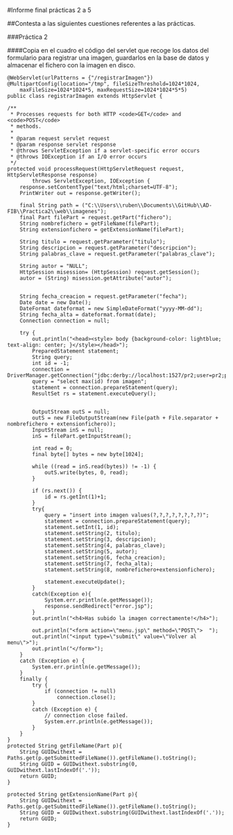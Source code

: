 #Informe final prácticas 2 a 5

##Contesta a las siguientes cuestiones referentes a las prácticas.

###Práctica 2

####Copia en el cuadro el código del servlet que recoge los datos del formulario para registrar una imagen, guardarlos en la base de datos y almacenar el fichero con la imagen en disco.
   
    
    
    @WebServlet(urlPatterns = {"/registrarImagen"})
    @MultipartConfig(location="/tmp", fileSizeThreshold=1024*1024, 
        maxFileSize=1024*1024*5, maxRequestSize=1024*1024*5*5)
    public class registrarImagen extends HttpServlet {

    /**
     * Processes requests for both HTTP <code>GET</code> and <code>POST</code>
     * methods.
     *
     * @param request servlet request
     * @param response servlet response
     * @throws ServletException if a servlet-specific error occurs
     * @throws IOException if an I/O error occurs
     */
    protected void processRequest(HttpServletRequest request, HttpServletResponse response)
            throws ServletException, IOException {
        response.setContentType("text/html;charset=UTF-8");
        PrintWriter out = response.getWriter();
        
        final String path = ("C:\\Users\\ruben\\Documents\\GitHub\\AD-FIB\\Practica2\\web\\imagenes");
        final Part filePart = request.getPart("fichero");
        String nombrefichero = getFileName(filePart);
        String extensionfichero = getExtensionName(filePart);        
        
        String titulo = request.getParameter("titulo");            
        String descripcion = request.getParameter("descripcion");        
        String palabras_clave = request.getParameter("palabras_clave");
        
        String autor = "NULL";   
        HttpSession misession= (HttpSession) request.getSession();
        autor = (String) misession.getAttribute("autor");
        
        
        String fecha_creacion = request.getParameter("fecha");  
        Date date = new Date();
        DateFormat dateformat = new SimpleDateFormat("yyyy-MM-dd");
        String fecha_alta = dateformat.format(date);
        Connection connection = null; 
        
        try {
            out.println("<head><style> body {background-color: lightblue; text-align: center; }</style></head>");
            PreparedStatement statement;
            String query;
            int id = -1;
            connection = DriverManager.getConnection("jdbc:derby://localhost:1527/pr2;user=pr2;password=pr2");        
            query = "select max(id) from imagen";
            statement = connection.prepareStatement(query);
            ResultSet rs = statement.executeQuery();
            
            
            OutputStream outS = null;
            outS = new FileOutputStream(new File(path + File.separator + nombrefichero + extensionfichero));
            InputStream inS = null;
            inS = filePart.getInputStream();
            
            int read = 0;
            final byte[] bytes = new byte[1024];

            while ((read = inS.read(bytes)) != -1) {
                outS.write(bytes, 0, read);
            }
            
            if (rs.next()) {
                id = rs.getInt(1)+1;
            }
            try{
                query = "insert into imagen values(?,?,?,?,?,?,?,?)";
                statement = connection.prepareStatement(query);
                statement.setInt(1, id);
                statement.setString(2, titulo); 
                statement.setString(3, descripcion);
                statement.setString(4, palabras_clave);
                statement.setString(5, autor);
                statement.setString(6, fecha_creacion);
                statement.setString(7, fecha_alta);
                statement.setString(8, nombrefichero+extensionfichero);
                
                statement.executeUpdate();                
            }
            catch(Exception e){
                System.err.println(e.getMessage());
                response.sendRedirect("error.jsp");
            }            
            out.println("<h4>Has subido la imagen correctamente!</h4>");                   
            
            out.println("<form action=\"menu.jsp\" method=\"POST\">  ");
            out.println("<input type=\"submit\" value=\"Volver al menu\">");
            out.println("</form>");   
        }
        catch (Exception e) {
            System.err.println(e.getMessage());
        } 
        finally {
            try {
                if (connection != null)
                    connection.close();               
            } 
            catch (Exception e) {
                // connection close failed.
                System.err.println(e.getMessage());                
            }
        }
    }
    protected String getFileName(Part p){
        String GUIDwithext = Paths.get(p.getSubmittedFileName()).getFileName().toString();
        String GUID = GUIDwithext.substring(0, GUIDwithext.lastIndexOf('.'));
        return GUID;
    }
    
    protected String getExtensionName(Part p){
        String GUIDwithext = Paths.get(p.getSubmittedFileName()).getFileName().toString();
        String GUID = GUIDwithext.substring(GUIDwithext.lastIndexOf('.'));
        return GUID;
    }
